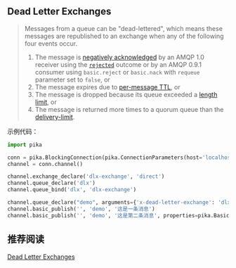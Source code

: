 ## Dead Letter Exchanges

> Messages from a queue can be "dead-lettered", which means these messages are republished to an exchange when any of the following four events occur.
>
> 1. The message is [negatively acknowledged](https://www.rabbitmq.com/docs/confirms) by an AMQP 1.0 receiver using the [`rejected`](https://docs.oasis-open.org/amqp/core/v1.0/os/amqp-core-messaging-v1.0-os.html#type-rejected) outcome or by an AMQP 0.9.1 consumer using `basic.reject` or `basic.nack` with `requeue` parameter set to `false`, or
> 2. The message expires due to [per-message TTL](https://www.rabbitmq.com/docs/ttl), or
> 3. The message is dropped because its queue exceeded a [length limit](https://www.rabbitmq.com/docs/maxlength), or
> 4. The message is returned more times to a quorum queue than the [delivery-limit](https://www.rabbitmq.com/docs/quorum-queues#poison-message-handling).

示例代码： 

```python
import pika

conn = pika.BlockingConnection(pika.ConnectionParameters(host='localhost'))
channel = conn.channel()

channel.exchange_declare('dlx-exchange', 'direct')
channel.queue_declare('dlx')
channel.queue_bind('dlx', 'dlx-exchange')

channel.queue_declare("demo", arguments={'x-dead-letter-exchange': 'dlx-exchange', 'x-dead-letter-routing-key': 'dlx'})
channel.basic_publish('', 'demo', '这是一条消息')
channel.basic_publish('', 'demo', '这是第二条消息', properties=pika.BasicProperties(expiration='8000'))
```





## 推荐阅读

[Dead Letter Exchanges](https://www.rabbitmq.com/docs/dlx)
